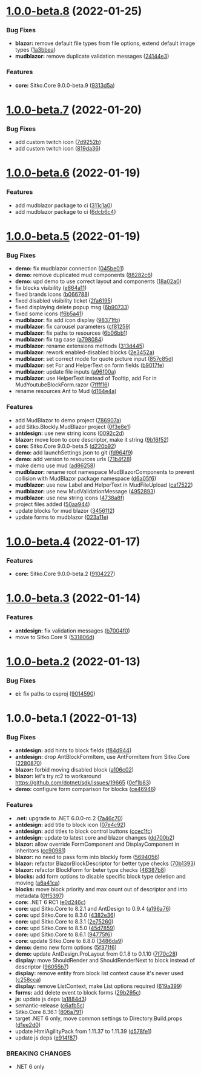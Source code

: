 # [1.0.0-beta.8](https://github.com/sitkoru/Sitko.Blockly/compare/1.0.0-beta.7...1.0.0-beta.8) (2022-01-25)


### Bug Fixes

* **blazor:** remove default file types from file options, extend default image types ([1a3bbea](https://github.com/sitkoru/Sitko.Blockly/commit/1a3bbea5a3eb710ffcd7d07f0006053e626c7173))
* **mudblazor:** remove duplicate validation messages ([24144e3](https://github.com/sitkoru/Sitko.Blockly/commit/24144e35e3b4fc8cf305082b13bb96addfcf54b1))


### Features

* **core:** Sitko.Core 9.0.0-beta.9 ([9313d5a](https://github.com/sitkoru/Sitko.Blockly/commit/9313d5a1ea40cceffc0c0165c60330ce2b96f9da))

# [1.0.0-beta.7](https://github.com/sitkoru/Sitko.Blockly/compare/1.0.0-beta.6...1.0.0-beta.7) (2022-01-20)


### Bug Fixes

* add custom twitch icon ([7d9252b](https://github.com/sitkoru/Sitko.Blockly/commit/7d9252bc441fe97ea622e595be4ef871ae2991d3))
* add custom twitch icon ([819da36](https://github.com/sitkoru/Sitko.Blockly/commit/819da3678e9e841b9885801e0e4191a13ee98f98))

# [1.0.0-beta.6](https://github.com/sitkoru/Sitko.Blockly/compare/1.0.0-beta.5...1.0.0-beta.6) (2022-01-19)


### Features

* add mudblazor package to ci ([311c1a0](https://github.com/sitkoru/Sitko.Blockly/commit/311c1a0b6018a06df1dfadf2f1f53113f0058096))
* add mudblazor package to ci ([6dcb6c4](https://github.com/sitkoru/Sitko.Blockly/commit/6dcb6c4a4c4d9eed605d7be9d5854e9eb1bd4f2d))

# [1.0.0-beta.5](https://github.com/sitkoru/Sitko.Blockly/compare/1.0.0-beta.4...1.0.0-beta.5) (2022-01-19)


### Bug Fixes

* **demo:** fix mudblazor connection ([045be01](https://github.com/sitkoru/Sitko.Blockly/commit/045be01d6e41f7a8118e4093d7c7ec5ee3cff9b5))
* **demo:** remove duplicated mud components ([88282c6](https://github.com/sitkoru/Sitko.Blockly/commit/88282c6af18111d34db9edd42047ed0a3a4048c8))
* **demo:** upd demo to use correct layout and components ([18a02a0](https://github.com/sitkoru/Sitko.Blockly/commit/18a02a004dd69cf473e6acb874a1f0f4275a6c47))
* fix blocks visibility ([e864a11](https://github.com/sitkoru/Sitko.Blockly/commit/e864a115ff1da4232d2fd62e79d4608b15919d5c))
* fixed brands icons ([b066788](https://github.com/sitkoru/Sitko.Blockly/commit/b066788547395d3f1658e391bfa8e0ac5525e5fe))
* fixed disabled visibility ticket ([2fa6195](https://github.com/sitkoru/Sitko.Blockly/commit/2fa6195a123e9d606231d2ccc56476551376a161))
* fixed displaying delete popup msg ([6b90733](https://github.com/sitkoru/Sitko.Blockly/commit/6b907332a2088d09509ae9a487c3c1ed3d0a4ae1))
* fixed some icons ([f6b5a41](https://github.com/sitkoru/Sitko.Blockly/commit/f6b5a4152045491773657e67ae3a3bd12d80057e))
* **mudblazor:** fix add icon display ([98371fb](https://github.com/sitkoru/Sitko.Blockly/commit/98371fb47f5848229727a977c6c5ca79d5912939))
* **mudblazor:** fix carousel parameters ([cf81259](https://github.com/sitkoru/Sitko.Blockly/commit/cf8125945d57eac74ea7e0bcedd2363cdcb7796b))
* **mudblazor:** fix paths to resources ([6b06bb1](https://github.com/sitkoru/Sitko.Blockly/commit/6b06bb188c9c267b5e412b4afd1a13c823619bff))
* **mudblazor:** fix tag case ([a798084](https://github.com/sitkoru/Sitko.Blockly/commit/a798084912b7183165ec9d6265cfc4efd8105b7b))
* **mudblazor:** rename extensions methods ([313d445](https://github.com/sitkoru/Sitko.Blockly/commit/313d445a17bcfac21a1251628a99b34837bcf818))
* **mudblazor:** rework enabled-disabled blocks ([2e3452a](https://github.com/sitkoru/Sitko.Blockly/commit/2e3452ac501f009d9a4e617645eb0a01a531c3a2))
* **mudblazor:** set correct mode for quote picture input ([857c85d](https://github.com/sitkoru/Sitko.Blockly/commit/857c85d1d6f1ca3ecd4709d0cfd7a5d1e86d7f18))
* **mudblazor:** set For and HelperText on form fields ([b9017fe](https://github.com/sitkoru/Sitko.Blockly/commit/b9017fe770d03620a87b640c2364a35d57df1873))
* **mudblazor:** update file inputs ([a96f00a](https://github.com/sitkoru/Sitko.Blockly/commit/a96f00a1418f7b728a96a4727d267bd20dbb6c60))
* **mudblazor:** use HelperText instead of Tooltip, add For in MudYoutubeBlockForm.razor ([7ffff16](https://github.com/sitkoru/Sitko.Blockly/commit/7ffff16bf37ac7c726c0ae6507b0eeee40811149))
* rename resources Ant to Mud ([d164e4a](https://github.com/sitkoru/Sitko.Blockly/commit/d164e4a31bd70f199f72829427f24e7bf0ee746f))


### Features

* add MudBlazor to demo project ([786907a](https://github.com/sitkoru/Sitko.Blockly/commit/786907a2632ccaad40be97fe7304bfa9d01b4017))
* add Sitko.Blockly.MudBlazor project ([0f3e8e1](https://github.com/sitkoru/Sitko.Blockly/commit/0f3e8e1a844493dc5928b61bec49f08eb01eddba))
* **antdesign:** use new string icons ([0092c2d](https://github.com/sitkoru/Sitko.Blockly/commit/0092c2d7ea30b77db2a968471d3c45e8d419fbfc))
* **blazor:** move Icon to core descriptor, make it string ([9b16f52](https://github.com/sitkoru/Sitko.Blockly/commit/9b16f52c575dd3c4fd8b258fa7a58b113c360bdb))
* **core:** Sitko.Core 9.0.0-beta.5 ([d220b92](https://github.com/sitkoru/Sitko.Blockly/commit/d220b9298d5551d86af514e72a6c1aa8b4978ef4))
* **demo:** add launchSettings.json to git ([fd964f9](https://github.com/sitkoru/Sitko.Blockly/commit/fd964f96f6c836c04739d482d9157ad2f8fb3d85))
* **demo:** add version to resources urls ([71b4f28](https://github.com/sitkoru/Sitko.Blockly/commit/71b4f28ca6a69f38b18c8cfc07f6b5be64f9b915))
* make demo use mud ([ad86258](https://github.com/sitkoru/Sitko.Blockly/commit/ad86258760e94da5798325c031e46997f8f25f5e))
* **mudblazor:** rename root namespace MudBlazorComponents to prevent collision with MudBlazor package namespace ([d6a05f6](https://github.com/sitkoru/Sitko.Blockly/commit/d6a05f69ba3ea6a6baac5938362c3385db044dc8))
* **mudblazor:** use new Label and HelperText in MudFileUpload ([caf7522](https://github.com/sitkoru/Sitko.Blockly/commit/caf7522d2468608bf1b6c2101bf5b3c9748942bc))
* **mudblazor:** use new MudValidationMessage ([4952893](https://github.com/sitkoru/Sitko.Blockly/commit/4952893d677db452fd8b0843b4c91885895b3a6f))
* **mudblazor:** use new string icons ([4738a8f](https://github.com/sitkoru/Sitko.Blockly/commit/4738a8fd5197db12941b05b049a265764acfac25))
* project files added ([50aa944](https://github.com/sitkoru/Sitko.Blockly/commit/50aa94434537427e631203776f79d3cfb2c2ddba))
* update blocks for mud blazor ([3456112](https://github.com/sitkoru/Sitko.Blockly/commit/3456112a0669da1e1d572b88335670417ab766fd))
* update forms to mudblazor ([023a11e](https://github.com/sitkoru/Sitko.Blockly/commit/023a11e1f05cf7520caa0bd8d66c8f823103e52e))

# [1.0.0-beta.4](https://github.com/sitkoru/Sitko.Blockly/compare/1.0.0-beta.3...1.0.0-beta.4) (2022-01-17)


### Features

* **core:** Sitko.Core 9.0.0-beta.2 ([9104227](https://github.com/sitkoru/Sitko.Blockly/commit/9104227f86aa6eb954363c437eef8a99c47971d9))

# [1.0.0-beta.3](https://github.com/sitkoru/Sitko.Blockly/compare/1.0.0-beta.2...1.0.0-beta.3) (2022-01-14)


### Features

* **antdesign:** fix validation messages ([b7004f0](https://github.com/sitkoru/Sitko.Blockly/commit/b7004f0fa65e8f3c5a1a5fb64bec9546b87a6c4a))
* move to Sitko.Core 9 ([531806d](https://github.com/sitkoru/Sitko.Blockly/commit/531806d98bd6fc40c446fbc66afe9f52aa951113))

# [1.0.0-beta.2](https://github.com/sitkoru/Sitko.Blockly/compare/1.0.0-beta.1...1.0.0-beta.2) (2022-01-13)


### Bug Fixes

* **ci:** fix paths to csproj ([9014590](https://github.com/sitkoru/Sitko.Blockly/commit/90145906e458fe1bb914eaddeb6d12dbf5c37f93))

# 1.0.0-beta.1 (2022-01-13)


### Bug Fixes

* **antdesign:** add hints to block fields ([f84d944](https://github.com/sitkoru/Sitko.Blockly/commit/f84d9445703767e7c1786b642cebb8334e4c040c))
* **antdesign:** drop AntBlockFormItem, use AntFormItem from Sitko.Core ([2280870](https://github.com/sitkoru/Sitko.Blockly/commit/22808702c625e126c2bdd19c93c6f3ea66a25985))
* **blazor:** forbid moving disabled block ([a106c02](https://github.com/sitkoru/Sitko.Blockly/commit/a106c0214370471e0c90299889dd1599367dfbdb))
* **blazor:** let's try rc2 to workaround https://github.com/dotnet/sdk/issues/19665 ([0ef1b83](https://github.com/sitkoru/Sitko.Blockly/commit/0ef1b834b72fcb3781a4fdb174de7a12591d7600))
* **demo:** configure form comparison for blocks ([ce46946](https://github.com/sitkoru/Sitko.Blockly/commit/ce46946214c656d07637b5299c0d771f0845938f))


### Features

* **.net:** upgrade to .NET 6.0.0-rc.2 ([7a46c70](https://github.com/sitkoru/Sitko.Blockly/commit/7a46c7000ff0c546e25b7e8a7b7cea685ae2e25b))
* **antdesign:** add title to block icon ([07e4c92](https://github.com/sitkoru/Sitko.Blockly/commit/07e4c92823aec58074260918fe6cb7982118879b))
* **antdesign:** add titles to block control buttons ([ccec1fc](https://github.com/sitkoru/Sitko.Blockly/commit/ccec1fc9b38f6e4d40a2d3c2b1bbc40413c96b87))
* **antdesign:** update to latest core and blazor changes ([dd700b2](https://github.com/sitkoru/Sitko.Blockly/commit/dd700b2d9829a630fbcb5194e3b52098feec91c0))
* **blazor:** allow override FormComponent and DisplayComponent in inheritors ([cc90981](https://github.com/sitkoru/Sitko.Blockly/commit/cc90981fa9a9fa4440e5a99674edc5e481fc4fb9))
* **blazor:** no need to pass form into blockly form ([5694056](https://github.com/sitkoru/Sitko.Blockly/commit/569405640f0ef76050485f1decd10b24450ac655))
* **blazor:** refactor BlazorBlockDescriptor for better type checks ([70b1393](https://github.com/sitkoru/Sitko.Blockly/commit/70b1393ed4739f2e84458f48e0a77129dfa46218))
* **blazor:** refactor BlockForm for beter type checks ([46387b8](https://github.com/sitkoru/Sitko.Blockly/commit/46387b837b050875ca9bdbd5a4922cb9cb3426af))
* **blocks:** add form options to disable specific block type deletion and moving ([a6a41ca](https://github.com/sitkoru/Sitko.Blockly/commit/a6a41cab306296092365a7cc46506a2511131083))
* **blocks:** move block priority and max count out of descriptor and into metadata ([0ff5397](https://github.com/sitkoru/Sitko.Blockly/commit/0ff5397290cdfc2f2ae4dcfb460b3b589be74c38))
* **core:** .NET 6 RC1 ([e0d246c](https://github.com/sitkoru/Sitko.Blockly/commit/e0d246cb5c225eefadc87c66a9285ab51d74a989))
* **core:** upd Sitko.Core to 8.2.1 and AntDesign to 0.9.4 ([a196a76](https://github.com/sitkoru/Sitko.Blockly/commit/a196a765e115851d22a6de30053692610bc4f85c))
* **core:** upd Sitko.Core to 8.3.0 ([4382e36](https://github.com/sitkoru/Sitko.Blockly/commit/4382e36ef36ccf26a9b98cb119f9c60c11bc9a5d))
* **core:** upd Sitko.Core to 8.3.1 ([2e75260](https://github.com/sitkoru/Sitko.Blockly/commit/2e752607aece060cc92321871563953f624f7882))
* **core:** upd Sitko.Core to 8.5.0 ([45d7859](https://github.com/sitkoru/Sitko.Blockly/commit/45d7859034f61f780fcef9958113e0359579135c))
* **core:** upd Sitko.Core to 8.6.1 ([94775f6](https://github.com/sitkoru/Sitko.Blockly/commit/94775f6dfa2b65a7201cd956f95d5b769227716d))
* **core:** update Sitko.Core to 8.8.0 ([3486da9](https://github.com/sitkoru/Sitko.Blockly/commit/3486da941733334559cce32927ce116476be2268))
* **demo:** demo new form options ([5f371f6](https://github.com/sitkoru/Sitko.Blockly/commit/5f371f65cfb25e7312eb9a399e711045e6e5a689))
* **demo:** update AntDesign.ProLayout from 0.1.8 to 0.1.10 ([7f70c28](https://github.com/sitkoru/Sitko.Blockly/commit/7f70c287db4b6c2957de02b2ef46f57f75fad5f1))
* **display:** move ShouldRender and ShouldRenderNext to block instead of descriptor ([96055b7](https://github.com/sitkoru/Sitko.Blockly/commit/96055b747bf131c18c392dc6d76f067bcb741d96))
* **display:** remove entity from block list context cause it's never used ([c258cca](https://github.com/sitkoru/Sitko.Blockly/commit/c258cca7bdb6ffc7ce76420f804f30de16b72b2b))
* **display:** remove ListContext, make List options required ([619a399](https://github.com/sitkoru/Sitko.Blockly/commit/619a39927ec15b956971aac6e78ec4762250ed11))
* **forms:** add delete event to block forms ([29b295c](https://github.com/sitkoru/Sitko.Blockly/commit/29b295cec5f380450a11150cc5b382fbc6fb9584))
* **js:** update js deps ([a1884d3](https://github.com/sitkoru/Sitko.Blockly/commit/a1884d33ff171fcb10d01f8348e783329cce3490))
* semantic-release ([c6afb5c](https://github.com/sitkoru/Sitko.Blockly/commit/c6afb5cde9ee16f19f528b52e707b5509531edfb))
* Sitko.Core 8.36.1 ([806a791](https://github.com/sitkoru/Sitko.Blockly/commit/806a791218a7db244af34f9918f3c173961ba185))
* target .NET 6 only, move common settings to Directory.Build.props ([d1ee2d0](https://github.com/sitkoru/Sitko.Blockly/commit/d1ee2d0a0884d2f39d30a61a1f1bd4bfaba71f27))
* update HtmlAgilityPack from 1.11.37 to 1.11.39 ([d578fe1](https://github.com/sitkoru/Sitko.Blockly/commit/d578fe1b2c26681393a1a74b6abe4f5e4034afdf))
* update js deps ([e914f87](https://github.com/sitkoru/Sitko.Blockly/commit/e914f87eaf816a2c7755724ec71493f6ffa7e434))


### BREAKING CHANGES

* .NET 6 only
